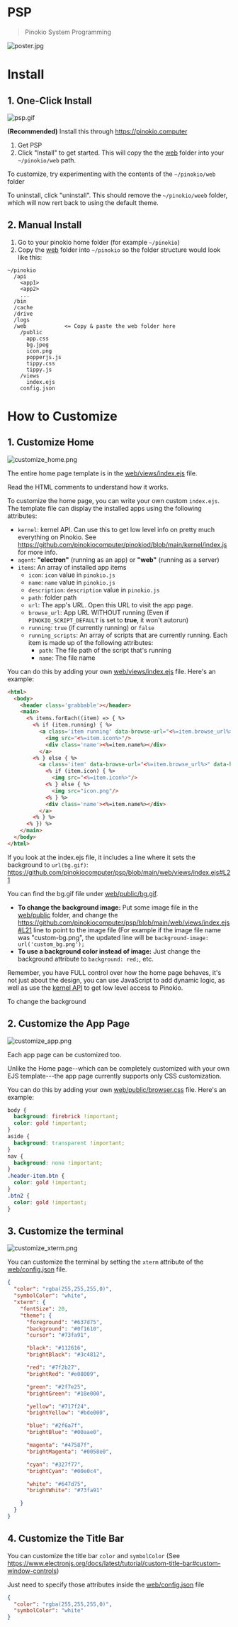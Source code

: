 # PSP

> Pinokio System Programming

![poster.jpg](poster.jpg)

# Install

## 1. One-Click Install

![psp.gif](psp.gif)

**(Recommended)** Install this through https://pinokio.computer

1. Get PSP
2. Click "Install" to get started. This will copy the the [web](web) folder into your `~/pinokio/web` path.

To customize, try experimenting with the contents of the `~/pinokio/web` folder

To uninstall, click "uninstall". This should remove the `~/pinokio/weeb` folder, which will now rert back to using the default theme.

## 2. Manual Install

1. Go to your pinokio home folder (for example `~/pinokio`)
2. Copy the [web](web) folder into `~/pinokio` so the folder structure would look like this:

```
~/pinokio
  /api
    <app1>
    <app2>
    ...
  /bin
  /cache
  /drive
  /logs
  /web            <= Copy & paste the web folder here
    /public
      app.css
      bg.jpeg
      icon.png
      popperjs.js
      tippy.css
      tippy.js
    /views
      index.ejs
    config.json
```

# How to Customize

## 1. Customize Home

![customize_home.png](customize_home.png)

The entire home page template is in the [web/views/index.ejs](web/views/index.ejs) file.

Read the HTML comments to understand how it works.


To customize the home page, you can write your own custom `index.ejs`. The template file can display the installed apps using the following attributes:

- `kernel`: kernel API. Can use this to get low level info on pretty much everything on Pinokio. See https://github.com/pinokiocomputer/pinokiod/blob/main/kernel/index.js for more info.
- `agent`: **"electron"** (running as an app) or **"web"** (running as a server)
- `items`: An array of installed app items
  - `icon`: `icon` value in `pinokio.js`
  - `name`: `name` value in `pinokio.js`
  - `description`: `description` value in `pinokio.js`
  - `path`: folder path
  - `url`: The app's URL. Open this URL to visit the app page.
  - `browse_url`: App URL WITHOUT running (Even if `PINOKIO_SCRIPT_DEFAULT` is set to **true**, it won't autorun)
  - `running`: `true` (if currently running) or `false`
  - `running_scripts`: An array of scripts that are currently running. Each item is made up of the following attributes:
    - `path`: The file path of the script that's running
    - `name`: The file name

You can do this by adding your own [web/views/index.ejs](web/views/index.ejs) file. Here's an example:

```html
<html>
  <body>
    <header class='grabbable'></header>
    <main>
      <% items.forEach((item) => { %>
        <% if (item.running) { %>
          <a class='item running' data-browse-url="<%=item.browse_url%>" data-href="<%=item.url%    >" onclick="dblclick(event)">
            <img src="<%=item.icon%>"/>
            <div class='name'><%=item.name%></div>
          </a>
        <% } else { %>
          <a class='item' data-browse-url="<%=item.browse_url%>" data-href="<%=item.url%>" data-    name="<%=item.name%>" data-description="<%=item.description%>" data-path="<%=item.path%>"     onclick="dblclick(event)">
            <% if (item.icon) { %>
              <img src="<%=item.icon%>"/>
            <% } else { %>
              <img src="icon.png"/>
            <% } %>
            <div class='name'><%=item.name%></div>
          </a>
        <% } %>
      <% }) %>
    </main>
  </body>
</html>
```


If you look at the index.ejs file, it includes a line where it sets the background to `url(bg.gif)`: https://github.com/pinokiocomputer/psp/blob/main/web/views/index.ejs#L21

You can find the bg.gif file under [web/public/bg.gif](web/public/bg.gif).

- **To change the background image:** Put some image file in the [web/public](web/public) folder, and change the https://github.com/pinokiocomputer/psp/blob/main/web/views/index.ejs#L21 line to point to the image file (For example if the image file name was "custom-bg.png", the updated line will be `background-image: url('custom_bg.png');`
- **To use a background color instead of image:** Just change the background attribute to `background: red;`, etc.

Remember, you have FULL control over how the home page behaves, it's not just about the design, you can use JavaScript to add dynamic logic, as well as use the [kernel API](https://github.com/pinokiocomputer/pinokiod/blob/main/kernel/index.js) to get low level access to Pinokio.



To change the background

## 2. Customize the App Page

![customize_app.png](customize_app.png)

Each app page can be customized too.

Unlike the Home page--which can be completely customized with your own EJS template---the app page currently supports only CSS customization.

You can do this by adding your own [web/public/browser.css](web/public/browser.css) file. Here's an example:

```css
body {
  background: firebrick !important;
  color: gold !important;
}
aside {
  background: transparent !important;
}
nav {
  background: none !important;
}
.header-item.btn {
  color: gold !important;
}
.btn2 {
  color: gold !important;
}
```

## 3. Customize the terminal

![customize_xterm.png](customize_xterm.png)

You can customize the terminal by setting the `xterm` attribute of the [web/config.json](web/config.json) file.



```json
{
  "color": "rgba(255,255,255,0)",
  "symbolColor": "white",
  "xterm": {
    "fontSize": 20,
    "theme": {
      "foreground": "#637d75",
      "background": "#0f1610",
      "cursor": "#73fa91",

      "black": "#112616",
      "brightBlack": "#3c4812",

      "red": "#7f2b27",
      "brightRed": "#e08009",

      "green": "#2f7e25",
      "brightGreen": "#18e000",

      "yellow": "#717f24",
      "brightYellow": "#bde000",

      "blue": "#2f6a7f",
      "brightBlue": "#00aae0",

      "magenta": "#47587f",
      "brightMagenta": "#0058e0",

      "cyan": "#327f77",
      "brightCyan": "#00e0c4",

      "white": "#647d75",
      "brightWhite": "#73fa91"

    }
  }
}
```

## 4. Customize the Title Bar

You can customize the title bar `color` and `symbolColor` (See https://www.electronjs.org/docs/latest/tutorial/custom-title-bar#custom-window-controls)

Just need to specify those attributes inside the [web/config.json](web/config.json) file

```json
{
  "color": "rgba(255,255,255,0)",
  "symbolColor": "white"
}
```

